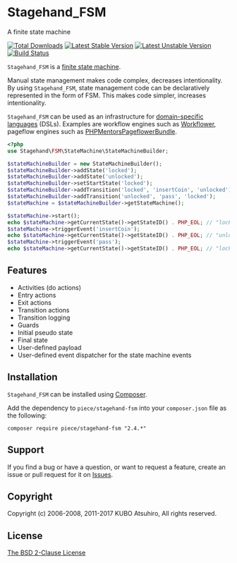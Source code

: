 # Stagehand_FSM

A finite state machine

[![Total Downloads](https://poser.pugx.org/piece/stagehand-fsm/downloads.png)](https://packagist.org/packages/piece/stagehand-fsm)
[![Latest Stable Version](https://poser.pugx.org/piece/stagehand-fsm/v/stable.png)](https://packagist.org/packages/piece/stagehand-fsm)
[![Latest Unstable Version](https://poser.pugx.org/piece/stagehand-fsm/v/unstable.png)](https://packagist.org/packages/piece/stagehand-fsm)
[![Build Status](https://travis-ci.org/piece/stagehand-fsm.svg?branch=2.4)](https://travis-ci.org/piece/stagehand-fsm)

`Stagehand_FSM` is a [finite state machine](https://en.wikipedia.org/wiki/Finite-state_machine).

Manual state management makes code complex, decreases intentionality. By using `Stagehand_FSM`, state management code can be declaratively represented in the form of FSM. This makes code simpler, increases intentionality.

`Stagehand_FSM` can be used as an infrastructure for [domain-specific languages](http://en.wikipedia.org/wiki/Domain-specific_language) (DSLs). Examples are workflow engines such as [Workflower](https://github.com/phpmentors-jp/workflower), pageflow engines such as [PHPMentorsPageflowerBundle](https://github.com/phpmentors-jp/pageflower-bundle).

```php
<?php
use Stagehand\FSM\StateMachine\StateMachineBuilder;

$stateMachineBuilder = new StateMachineBuilder();
$stateMachineBuilder->addState('locked');
$stateMachineBuilder->addState('unlocked');
$stateMachineBuilder->setStartState('locked');
$stateMachineBuilder->addTransition('locked', 'insertCoin', 'unlocked');
$stateMachineBuilder->addTransition('unlocked', 'pass', 'locked');
$stateMachine = $stateMachineBuilder->getStateMachine();

$stateMachine->start();
echo $stateMachine->getCurrentState()->getStateID() . PHP_EOL; // "locked"
$stateMachine->triggerEvent('insertCoin');
echo $stateMachine->getCurrentState()->getStateID() . PHP_EOL; // "unlocked"
$stateMachine->triggerEvent('pass');
echo $stateMachine->getCurrentState()->getStateID() . PHP_EOL; // "locked"
```

## Features

* Activities (do actions)
* Entry actions
* Exit actions
* Transition actions
* Transition logging
* Guards
* Initial pseudo state
* Final state
* User-defined payload
* User-defined event dispatcher for the state machine events

## Installation

`Stagehand_FSM` can be installed using [Composer](http://getcomposer.org/).

Add the dependency to `piece/stagehand-fsm` into your `composer.json` file as the following:

```
composer require piece/stagehand-fsm "2.4.*"
```

## Support

If you find a bug or have a question, or want to request a feature, create an issue or pull request for it on [Issues](https://github.com/piece/stagehand-fsm/issues).

## Copyright

Copyright (c) 2006-2008, 2011-2017 KUBO Atsuhiro, All rights reserved.

## License

[The BSD 2-Clause License](http://opensource.org/licenses/BSD-2-Clause)
